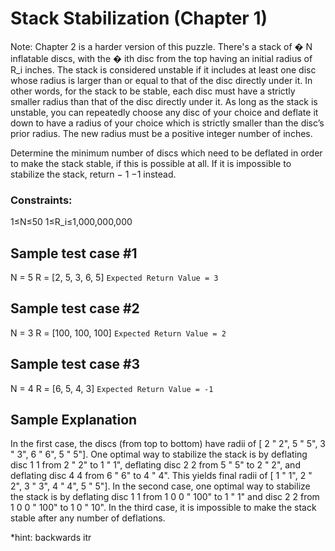 # Stack Stabilization (Chapter 1)

Note: Chapter 2 is a harder version of this puzzle.
There's a stack of 
�
N inflatable discs, with the 
�
ith disc from the top having an initial radius of R_i inches. The stack is considered unstable if it includes at least one disc whose radius is larger than or equal to that of the disc directly under it. In other words, for the stack to be stable, each disc must have a strictly smaller radius than that of the disc directly under it.
As long as the stack is unstable, you can repeatedly choose any disc of your choice and deflate it down to have a radius of your choice which is strictly smaller than the disc’s prior radius. The new radius must be a positive integer number of inches.


Determine the minimum number of discs which need to be deflated in order to make the stack stable, if this is possible at all. If it is impossible to stabilize the stack, return 
−
1
−1 instead.

### Constraints:
1≤N≤50
1≤R_i≤1,000,000,000

## Sample test case #1
N = 5
R = [2, 5, 3, 6, 5]
`Expected Return Value = 3`

## Sample test case #2
N = 3
R = [100, 100, 100]
`Expected Return Value = 2`

## Sample test case #3
N = 4
R = [6, 5, 4, 3]
`Expected Return Value = -1`

## Sample Explanation
In the first case, the discs (from top to bottom) have radii of [
2
"
2", 
5
"
5", 
3
"
3", 
6
"
6", 
5
"
5"]. One optimal way to stabilize the stack is by deflating disc 
1
1 from 
2
"
2" to 
1
"
1", deflating disc 
2
2 from 
5
"
5" to 
2
"
2", and deflating disc 
4
4 from 
6
"
6" to 
4
"
4". This yields final radii of [
1
"
1", 
2
"
2", 
3
"
3", 
4
"
4", 
5
"
5"].
In the second case, one optimal way to stabilize the stack is by deflating disc 
1
1 from 
1
0
0
"
100" to 
1
"
1" and disc 
2
2 from 
1
0
0
"
100" to 
1
0
"
10".
In the third case, it is impossible to make the stack stable after any number of deflations.

*hint: backwards itr

